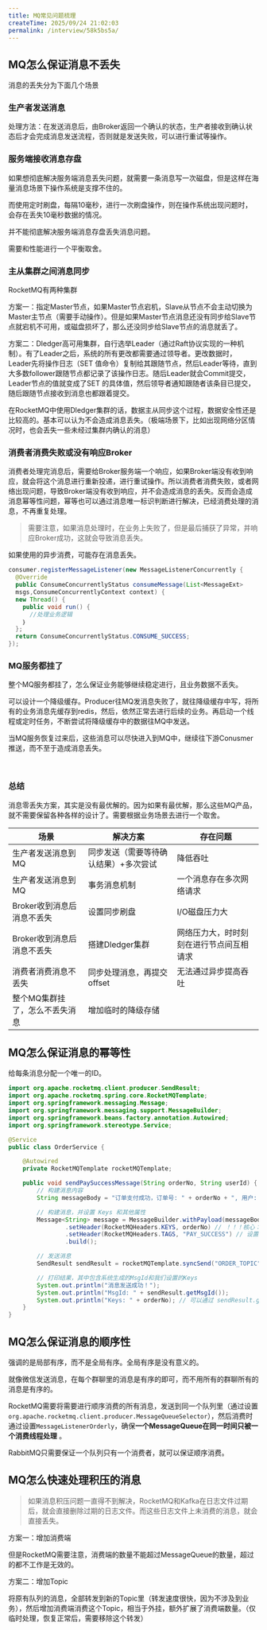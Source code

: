 ```yaml
---
title: MQ常见问题梳理
createTime: 2025/09/24 21:02:03
permalink: /interview/58k5bs5a/
---
```

## MQ怎么保证消息不丢失

消息的丢失分为下面几个场景

### 生产者发送消息

处理方法：在发送消息后，由Broker返回一个确认的状态，生产者接收到确认状态后才会完成消息发送流程，否则就是发送失败，可以进行重试等操作。



### 服务端接收消息存盘

如果想彻底解决服务端消息丢失问题，就需要一条消息写一次磁盘，但是这样在海量消息场景下操作系统是支撑不住的。

而使用定时刷盘，每隔10毫秒，进行一次刷盘操作，则在操作系统出现问题时，会存在丢失10毫秒数据的情况。

并不能彻底解决服务端消息存盘丢失消息问题。

需要和性能进行一个平衡取舍。



### 主从集群之间消息同步

RocketMQ有两种集群

方案一：指定Master节点，如果Master节点宕机，Slave从节点不会主动切换为Master主节点（需要手动操作）。但是如果Master节点消息还没有同步给Slave节点就宕机不可用，或磁盘损坏了，那么还没同步给Slave节点的消息就丢了。

方案二：Dledger高可用集群，自行选举Leader（通过Raft协议实现的一种机制）。有了Leader之后，系统的所有更改都需要通过领导者。更改数据时，Leader先将操作日志（SET 值命令）复制给其跟随节点，然后Leader等待，直到大多数follower跟随节点都记录了该操作日志。随后Leader就会Commit提交，Leader节点的值就变成了SET 的具体值，然后领导者通知跟随者该条目已提交，随后跟随节点接收到消息也都跟着提交。

在RocketMQ中使用Dledger集群的话，数据主从同步这个过程，数据安全性还是比较高的。基本可以认为不会造成消息丢失。（极端场景下，比如出现网络分区情况时，也会丢失一些未经过集群内确认的消息）



### 消费者消费失败或没有响应Broker

消费者处理完消息后，需要给Broker服务端一个响应，如果Broker端没有收到响应，就会将这个消息进行重新投递，进行重试操作。所以消费者消费失败，或者网络出现问题，导致Broker端没有收到响应，并不会造成消息的丢失。反而会造成消息幂等性问题，幂等也可以通过消息唯一标识判断进行解决，已经消费处理的消息，不再重复处理。

> 需要注意，如果消息处理时，在业务上失败了，但是最后捕获了异常，并响应Broker成功，这就会导致消息丢失。

如果使用的异步消费，可能存在消息丢失。

```java
consumer.registerMessageListener(new MessageListenerConcurrently {
  @Override
  public ConsumeConcurrentlyStatus consumeMessage(List<MessageExt>
  msgs,ConsumeConcurrentlyContext context) {
  new Thread() {
    public void run() {
      //处理业务逻辑
    ｝
  };
  return ConsumeConcurrentlyStatus.CONSUME_SUCCESS;
});
```



### MQ服务都挂了

整个MQ服务都挂了，怎么保证业务能够继续稳定进行，且业务数据不丢失。

可以设计一个降级缓存。Producer往MQ发消息失败了，就往降级缓存中写，将所有的业务消息先缓存到redis，然后，依然正常去进行后续的业务。再启动一个线程或定时任务，不断尝试将降级缓存中的数据往MQ中发送。

当MQ服务恢复过来后，这些消息可以尽快进入到MQ中，继续往下游Conusmer推送，而不至于造成消息丢失。

​	

### 总结

消息零丢失方案，其实是没有最优解的。因为如果有最优解，那么这些MQ产品，就不需要保留各种各样的设计了。需要根据业务场景去进行一个取舍。

| 场景                           | 解决方案                              | 存在问题                                 |
| ------------------------------ | ------------------------------------- | ---------------------------------------- |
| 生产者发送消息到MQ             | 同步发送（需要等待确认结果）+多次尝试 | 降低吞吐                                 |
| 生产者发送消息到MQ             | 事务消息机制                          | 一个消息存在多次网络请求                 |
| Broker收到消息后消息不丢失     | 设置同步刷盘                          | I/O磁盘压力大                            |
| Broker收到消息后消息不丢失     | 搭建Dledger集群                       | 网络压力大，时时刻刻在进行节点间互相请求 |
| 消费者消费消息不丢失           | 同步处理消息，再提交offset            | 无法通过异步提高吞吐                     |
| 整个MQ集群挂了，怎么不丢失消息 | 增加临时的降级存储                    |                                          |



## MQ怎么保证消息的幂等性

给每条消息分配一个唯一的ID。

```java
import org.apache.rocketmq.client.producer.SendResult;
import org.apache.rocketmq.spring.core.RocketMQTemplate;
import org.springframework.messaging.Message;
import org.springframework.messaging.support.MessageBuilder;
import org.springframework.beans.factory.annotation.Autowired;
import org.springframework.stereotype.Service;

@Service
public class OrderService {

    @Autowired
    private RocketMQTemplate rocketMQTemplate;

    public void sendPaySuccessMessage(String orderNo, String userId) {
        // 构建消息内容
        String messageBody = "订单支付成功，订单号: " + orderNo + ", 用户: " + userId;

        // 构建消息，并设置 Keys 和其他属性
        Message<String> message = MessageBuilder.withPayload(messageBody)
                .setHeader(RocketMQHeaders.KEYS, orderNo) // ！！！核心：设置业务唯一键
                .setHeader(RocketMQHeaders.TAGS, "PAY_SUCCESS") // 设置Tag用于过滤
                .build();

        // 发送消息
        SendResult sendResult = rocketMQTemplate.syncSend("ORDER_TOPIC", message);

        // 打印结果，其中包含系统生成的MsgId和我们设置的Keys
        System.out.println("消息发送成功！");
        System.out.println("MsgId: " + sendResult.getMsgId());
        System.out.println("Keys: " + orderNo); // 可以通过 sendResult.getMessageQueue() 等获取更多信息
    }
}
```





## MQ怎么保证消息的顺序性

强调的是局部有序，而不是全局有序。全局有序是没有意义的。

就像微信发送消息，在每个群聊里的消息是有序的即可，而不用所有的群聊所有的消息是有序的。

RocketMQ需要将需要进行顺序消费的所有消息，发送到同一个队列里（通过设置 `org.apache.rocketmq.client.producer.MessageQueueSelector`），然后消费时通过设置`MessageListenerOrderly`，确保**一个MessageQueue在同一时间只被一个消费线程处理** 。

RabbitMQ只需要保证一个队列只有一个消费者，就可以保证顺序消费。



## MQ怎么快速处理积压的消息

> 如果消息积压问题一直得不到解决，RocketMQ和Kafka在日志文件过期后，就会直接删除过期的日志文件。而这些日志文件上未消费的消息，就会直接丢失。



方案一：增加消费端

但是RocketMQ需要注意，消费端的数量不能超过MessageQueue的数量，超过的都不工作是无效的。

方案二：增加Topic

将原有队列的消息，全部转发到新的Topic里（转发速度很快，因为不涉及到业务），然后增加消费端消费这个Topic，相当于外挂，额外扩展了消费端数量。（仅临时处理，恢复正常后，需要移除这个转发）






